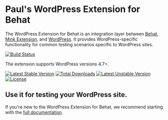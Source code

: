 # Paul's WordPress Extension for Behat

The WordPress Extension for Behat is an integration layer between [Behat](http://behat.org), [Mink Extension](https://github.com/Behat/MinkExtension), and [WordPress](https://wordpress.org). It provides WordPress-specific functionality for common testing scenarios specific to WordPress sites.

[![Build Status](https://travis-ci.org/paulgibbs/behat-wordpress-extension.svg?branch=master)](https://travis-ci.org/paulgibbs/behat-wordpress-extension)

The extension supports WordPress versions 4.7+.

[![Latest Stable Version](https://poser.pugx.org/paulgibbs/behat-wordpress-extension/v/stable.svg)](https://packagist.org/packages/paulgibbs/behat-wordpress-extension)
[![Total Downloads](https://poser.pugx.org/paulgibbs/behat-wordpress-extension/downloads.svg)](https://packagist.org/packages/paulgibbs/behat-wordpress-extension)
[![Latest Unstable Version](https://poser.pugx.org/paulgibbs/behat-wordpress-extension/v/unstable.svg)](https://packagist.org/packages/paulgibbs/behat-wordpress-extension)
[![License](https://poser.pugx.org/paulgibbs/behat-wordpress-extension/license.svg)](https://packagist.org/packages/paulgibbs/behat-wordpress-extension)


## Use it for testing your WordPress site.

If you're new to the WordPress Extension for Behat, we recommend starting with the [full documentation](https://paulgibbs.github.io/behat-wordpress-extension/).

